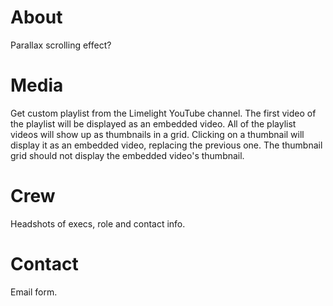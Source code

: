 # About
Parallax scrolling effect?

# Media

Get custom playlist from the Limelight YouTube channel. The first video of the playlist will be displayed as an embedded video.
All of the playlist videos will show up as thumbnails in a grid. Clicking on a thumbnail will display it as an embedded video,
replacing the previous one. The thumbnail grid should not display the embedded video's thumbnail.

# Crew
Headshots of execs, role and contact info.

# Contact
Email form.
